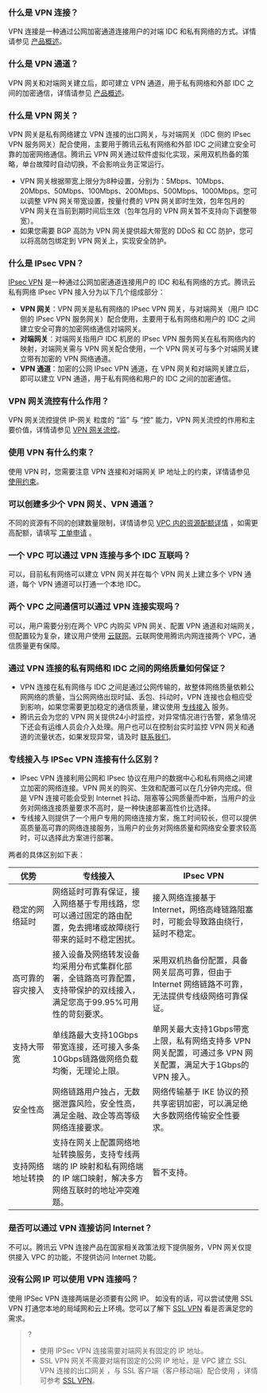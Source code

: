 ### 什么是 VPN 连接？
VPN 连接是一种通过公网加密通道连接用户的对端 IDC 和私有网络的方式。详情请参见  [产品概述](https://cloud.tencent.com/document/product/554/18980)。

### 什么是 VPN 通道？
VPN 网关和对端网关建立后，即可建立 VPN 通道，用于私有网络和外部 IDC 之间的加密通信，详情请参见 [产品概述](https://cloud.tencent.com/document/product/554/18980)。

### 什么是 VPN 网关？
VPN 网关是私有网络建立 VPN 连接的出口网关，与对端网关（IDC 侧的 IPsec VPN 服务网关）配合使用，主要用于腾讯云私有网络和外部 IDC 之间建立安全可靠的加密网络通信。腾讯云 VPN 网关通过软件虚拟化实现，采用双机热备的策略，单台故障时自动切换，不会影响业务正常运行。
- VPN 网关根据带宽上限分为8种设置，分别为：5Mbps、10Mbps、20Mbps、50Mbps、100Mbps、200Mbps、500Mbps、1000Mbps。您可以调整 VPN 网关带宽设置，按量付费的 VPN 网关即时生效，包年包月的 VPN 网关在当前到期时间后生效（包年包月的 VPN 网关暂不支持向下调整带宽）。
- 如果您需要 BGP 高防为 VPN 网关提供超大带宽的 DDoS 和 CC 防护，您可以将高防包绑定到 VPN 网关上，实现安全防护。


[](id:1)

### 什么是 IPsec VPN？
 [IPsec VPN](https://cloud.tencent.com/document/product/554/19276) 是一种通过公网加密通道连接用户的 IDC 和私有网络的方式。腾讯云私有网络 IPsec VPN 接入分为以下几个组成部分：
- **VPN 网关**：VPN 网关是私有网络的 IPsec VPN 网关，与对端网关（用户 IDC 侧的 IPsec VPN 服务网关）配合使用，主要用于私有网络和用户的 IDC 之间建立安全可靠的加密网络通信对端网关。
- **对端网关**：对端网关指用户 IDC 机房的 IPsec VPN 服务网关在私有网络内的映射，对端网关需与 VPN 网关配合使用，一个 VPN 网关可与多个对端网关建立带有加密的 VPN 网络通道。
- **VPN 通道**：加密的公网 IPsec VPN 通道，在 VPN 网关和对端网关建立后，即可以建立 VPN 通道，用于私有网络和用户的 IDC 之间的加密通信。

### VPN 网关流控有什么作用？
VPN 网关流控提供 IP-网关 粒度的 “监” 与 “控” 能力，VPN 网关流控的作用和主要价值，详情请参见 [VPN 网关流控](https://cloud.tencent.com/document/product/554/19275)。

### 使用 VPN 有什么约束？
 使用 VPN 时，您需要注意 VPN 连接和对端网关 IP 地址上的约束，详情请参见 [使用约束](https://cloud.tencent.com/document/product/554/18982)。

### 可以创建多少个 VPN 网关、VPN 通道？
不同的资源有不同的创建数量限制，详情请参见 [VPC 内的资源配额详情](https://cloud.tencent.com/document/product/215/20093) ，如需更高配额，请填写 [工单申请](https://console.cloud.tencent.com/workorder/category/create?level1_id=6&level2_id=168&level1_name=%E8%AE%A1%E7%AE%97%E4%B8%8E%E7%BD%91%E7%BB%9C&level2_name=%E7%A7%81%E6%9C%89%E7%BD%91%E7%BB%9C%20VPC) 。


[](id:2)

### 一个 VPC 可以通过 VPN 连接与多个 IDC 互联吗？
可以，目前私有网络可以建立 VPN 网关并在每个 VPN 网关上建立多个 VPN 通道，每个 VPN 通道可以打通一个本地 IDC。

### 两个 VPC 之间通信可以通过 VPN 连接实现吗？
可以，用户需要分别在两个 VPC 内购买 VPN 网关、配置 VPN 通道和对端网关，但配置较为复杂，建议用户使用 [云联网](https://cloud.tencent.com/product/ccn)。云联网使用腾讯内网连接两个 VPC，通信质量更有保障。

### 通过 VPN 连接的私有网络和 IDC 之间的网络质量如何保证？
- VPN 连接在私有网络与 IDC 之间是通过公网传输的，故整体网络质量依赖公网网络的质量，当公网网络出现时延、丢包、抖动时，VPN 连接也会相应受到影响，如果您需要更加稳定的通信质量，建议使用 [专线接入](https://cloud.tencent.com/document/product/216) 服务。
- 腾讯云会为您的 VPN 网关提供24小时监控，对异常情况进行告警，紧急情况下还会有运维人员会介入处理。用户也可以在控制台实时监控 VPN 网关和通道的流量状态，如果发现异常，请及时 [联系我们](https://cloud.tencent.com/about/connect)。

[](id:3)

### 专线接入与 IPSec VPN 连接有什么区别？
- IPsec VPN 连接利用公网和 IPsec 协议在用户的数据中心和私有网络之间建立加密的网络连接。VPN 网关的购买、生效和配置可以在几分钟内完成。但是 VPN 连接可能会受到 Internet 抖动、阻塞等公网质量而中断，当用户的业务对网络连接质量要求不高时，是一种快速部署高性价比选择。
- 专线接入则提供了一个用户专用的网络连接方案，施工时间较长，但可以提供高质量高可靠的网络连接服务，当用户的业务对网络质量和网络安全要求较高时，可以选择此方案进行部署。

两者的具体区别如下表：
<table>
<thead>
<tr>
<th width="16%">优势</th>
<th width="40%">专线接入</th>
<th width="44%">IPsec VPN</th>
</tr>
</thead>
<tbody><tr>
<td>稳定的网络延时</td>
<td>网络延时可靠有保证，接入网络基于专用线路，您可以通过固定的路由配置，免去拥堵或故障绕行带来的延时不稳定困扰。</td>
<td>接入网络连接基于 Internet，网络高峰链路阻塞时，可能会导致路由绕行，延时不稳定。</td>
</tr>
<tr>
<td>高可靠的容灾接入</td>
<td>接入设备及网络转发设备均采用分布式集群化部署，全链路高可靠配置，支持带保护的双线接入，满足您高于99.95%可用性的苛刻要求。</td>
<td>采用双机热备份配置，具备网关层高可靠，但由于 Internet 网络链路不可靠，无法提供专线级网络可靠保证。</td>
</tr>
<tr>
<td>支持大带宽</td>
<td>单线路最大支持10Gbps带宽连接，还可接入多条10Gbps链路做网络负载均衡，无理论上限。</td>
<td>单网关最大支持1Gbps带宽上限，私有网络支持多 VPN 网关配置，可通过多 VPN 网关配置，满足大于1Gbps的 VPN 接入。</td>
</tr>
<tr>
<td>安全性高</td>
<td>网络链路用户独占，无数据泄露风险，安全性高，满足金融、政企等高等级网络连接要求。</td>
<td>网络传输基于 IKE 协议的预共享密钥加密，可以满足绝大多数网络传输安全性要求。</td>
</tr>
<tr>
<td>支持网络地址转换</td>
<td>支持在网关上配置网络地址转换服务，支持专线两端的 IP 映射和私有网络端的 IP 端口映射，解决多方网络互联时的地址冲突难题。</td>
<td>暂不支持。</td>
</tr>
</tbody></table>


### 是否可以通过 VPN 连接访问 Internet？
不可以。腾讯云 VPN 连接产品在国家相关政策法规下提供服务，VPN 网关仅提供接入 VPC 的功能，不提供访问 Internet 功能。


### 没有公网 IP 可以使用 VPN 连接吗？  
使用 IPSec VPN 连接两端是必须要有公网 IP。
如没有的话，可以尝试使用 SSL VPN 打通您本地的局域网和云上环境。您可以了解下 [SSL VPN](https://cloud.tencent.com/document/product/554/63604) 看是否满足您的需求。
>?
>- 使用 IPSec VPN 连接需要对端网关有固定的 IP 地址。
>- SSL VPN 网关不需要对端有固定的公网 IP 地址，是 VPC 建立 SSL VPN 连接的出口网关 ，与 SSL 客户端（客户移动端）配合使用 ，详情可参考 [SSL VPN](https://cloud.tencent.com/document/product/554/63604)。
